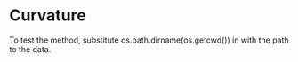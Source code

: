 # Curvature

To test the method, substitute os.path.dirname(os.getcwd()) in with the path to the data.
 
